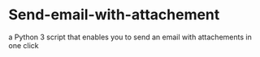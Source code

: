 # Send-email-with-attachement
a Python 3 script that enables you to send an email with attachements in one click
